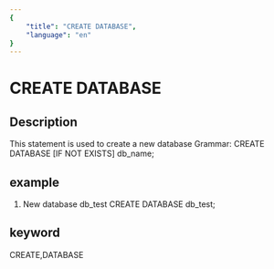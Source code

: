 ```yaml
---
{
    "title": "CREATE DATABASE",
    "language": "en"
}
---
```


# CREATE DATABASE
## Description
This statement is used to create a new database
Grammar:
CREATE DATABASE [IF NOT EXISTS] db_name;

## example
1. New database db_test
CREATE DATABASE db_test;

## keyword
CREATE,DATABASE


